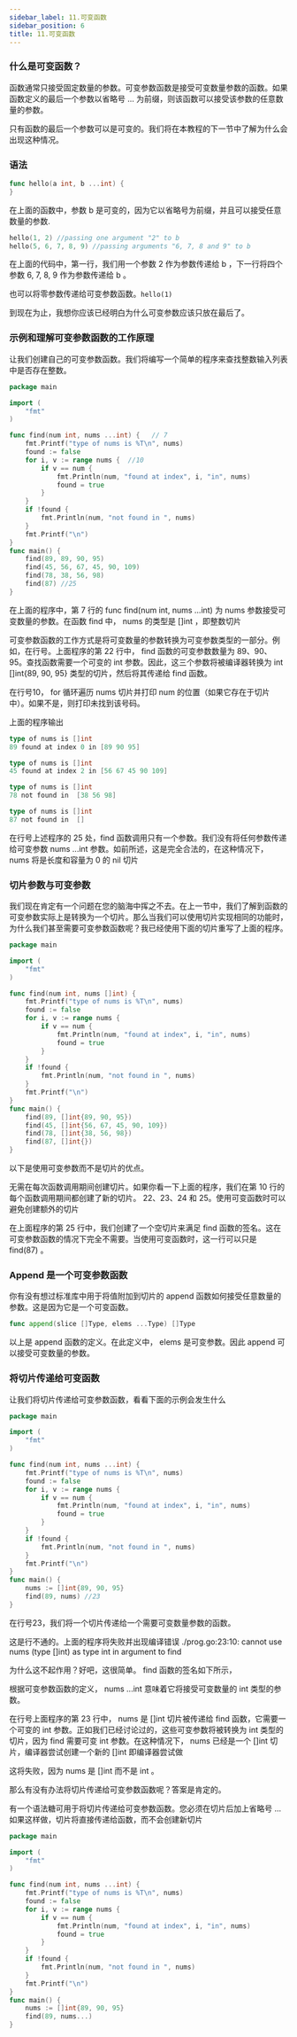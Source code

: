```yaml
---
sidebar_label: 11.可变函数
sidebar_position: 6
title: 11.可变函数
---
```


### 什么是可变函数？

函数通常只接受固定数量的参数。可变参数函数是接受可变数量参数的函数。如果函数定义的最后一个参数以省略号 ... 为前缀，则该函数可以接受该参数的任意数量的参数。

只有函数的最后一个参数可以是可变的。我们将在本教程的下一节中了解为什么会出现这种情况。

### 语法

```go
func hello(a int, b ...int) {  
}
```

在上面的函数中，参数 b 是可变的，因为它以省略号为前缀，并且可以接受任意数量的参数.
```go
hello(1, 2) //passing one argument "2" to b  
hello(5, 6, 7, 8, 9) //passing arguments "6, 7, 8 and 9" to b  
```

在上面的代码中，第一行，我们用一个参数 2 作为参数传递给 b ，下一行将四个参数 6, 7, 8, 9  作为参数传递给 b 。

也可以将零参数传递给可变参数函数。`hello(1)  `

到现在为止，我想你应该已经明白为什么可变参数应该只放在最后了。

### 示例和理解可变参数函数的工作原理

让我们创建自己的可变参数函数。我们将编写一个简单的程序来查找整数输入列表中是否存在整数。

```go
package main

import (  
    "fmt"
)

func find(num int, nums ...int) {   // 7
    fmt.Printf("type of nums is %T\n", nums)
    found := false
    for i, v := range nums {  //10
        if v == num {
            fmt.Println(num, "found at index", i, "in", nums)
            found = true
        }
    }
    if !found {
        fmt.Println(num, "not found in ", nums)
    }
    fmt.Printf("\n")
}
func main() {  
    find(89, 89, 90, 95)
    find(45, 56, 67, 45, 90, 109)
    find(78, 38, 56, 98)
    find(87) //25
}
```

在上面的程序中，第 7 行的 func find(num int, nums ...int) 为 nums 参数接受可变数量的参数。在函数 find 中， nums 的类型是 []int ，即整数切片

可变参数函数的工作方式是将可变数量的参数转换为可变参数类型的一部分。例如，在行号。上面程序的第 22 行中， find 函数的可变参数数量为 89、90、95。查找函数需要一个可变的 int 参数。因此，这三个参数将被编译器转换为 int []int{89, 90, 95} 类型的切片，然后将其传递给 find 函数。

在行号10， for 循环遍历 nums 切片并打印 num 的位置（如果它存在于切片中）。如果不是，则打印未找到该号码。


上面的程序输出

```go
type of nums is []int  
89 found at index 0 in [89 90 95]

type of nums is []int  
45 found at index 2 in [56 67 45 90 109]

type of nums is []int  
78 not found in  [38 56 98]

type of nums is []int  
87 not found in  [] 
```

在行号上述程序的 25 处，find 函数调用只有一个参数。我们没有将任何参数传递给可变参数 nums ...int 参数。如前所述，这是完全合法的，在这种情况下， nums 将是长度和容量为 0 的 nil 切片


### 切片参数与可变参数

我们现在肯定有一个问题在您的脑海中挥之不去。在上一节中，我们了解到函数的可变参数实际上是转换为一个切片。那么当我们可以使用切片实现相同的功能时，为什么我们甚至需要可变参数函数呢？我已经使用下面的切片重写了上面的程序。

```go
package main

import (  
    "fmt"
)

func find(num int, nums []int) {  
    fmt.Printf("type of nums is %T\n", nums)
    found := false
    for i, v := range nums {
        if v == num {
            fmt.Println(num, "found at index", i, "in", nums)
            found = true
        }
    }
    if !found {
        fmt.Println(num, "not found in ", nums)
    }
    fmt.Printf("\n")
}
func main() {  
    find(89, []int{89, 90, 95})
    find(45, []int{56, 67, 45, 90, 109})
    find(78, []int{38, 56, 98})
    find(87, []int{})
}
```

以下是使用可变参数而不是切片的优点。

无需在每次函数调用期间创建切片。如果你看一下上面的程序，我们在第 10 行的每个函数调用期间都创建了新的切片。 22、23、24 和 25。使用可变函数时可以避免创建额外的切片

在上面程序的第 25 行中，我们创建了一个空切片来满足 find 函数的签名。这在可变参数函数的情况下完全不需要。当使用可变函数时，这一行可以只是 find(87) 。

### Append 是一个可变参数函数

你有没有想过标准库中用于将值附加到切片的 append 函数如何接受任意数量的参数。这是因为它是一个可变函数。
```go
func append(slice []Type, elems ...Type) []Type  
```

以上是 append 函数的定义。在此定义中， elems 是可变参数。因此 append 可以接受可变数量的参数。

### 将切片传递给可变函数

让我们将切片传递给可变参数函数，看看下面的示例会发生什么

```go
package main

import (  
    "fmt"
)

func find(num int, nums ...int) {  
    fmt.Printf("type of nums is %T\n", nums)
    found := false
    for i, v := range nums {
        if v == num {
            fmt.Println(num, "found at index", i, "in", nums)
            found = true
        }
    }
    if !found {
        fmt.Println(num, "not found in ", nums)
    }
    fmt.Printf("\n")
}
func main() {  
    nums := []int{89, 90, 95}
    find(89, nums) //23
}
```

在行号23，我们将一个切片传递给一个需要可变数量参数的函数。

这是行不通的。上面的程序将失败并出现编译错误 ./prog.go:23:10: cannot use nums (type []int) as type int in argument to find

为什么这不起作用？好吧，这很简单。 find 函数的签名如下所示，

根据可变参数函数的定义， nums ...int 意味着它将接受可变数量的 int 类型的参数。

在行号上面程序的第 23 行中， nums 是 []int 切片被传递给 find 函数，它需要一个可变的 int 参数。正如我们已经讨论过的，这些可变参数将被转换为 int 类型的切片，因为 find 需要可变 int 参数。在这种情况下， nums 已经是一个 []int 切片，编译器尝试创建一个新的 []int 即编译器尝试做

这将失败，因为 nums 是 []int 而不是 int 。

那么有没有办法将切片传递给可变参数函数呢？答案是肯定的。

有一个语法糖可用于将切片传递给可变参数函数。您必须在切片后加上省略号 ... 如果这样做，切片将直接传递给函数，而不会创建新切片

```go
package main

import (  
    "fmt"
)

func find(num int, nums ...int) {  
    fmt.Printf("type of nums is %T\n", nums)
    found := false
    for i, v := range nums {
        if v == num {
            fmt.Println(num, "found at index", i, "in", nums)
            found = true
        }
    }
    if !found {
        fmt.Println(num, "not found in ", nums)
    }
    fmt.Printf("\n")
}
func main() {  
    nums := []int{89, 90, 95}
    find(89, nums...)
}

```